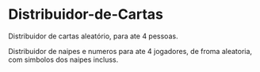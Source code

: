 # Distribuidor-de-Cartas
Distribuidor de cartas aleatório, para ate 4 pessoas.

Distribuidor de naipes e numeros para ate 4 jogadores, de froma aleatoria, com simbolos dos naipes incluss.
